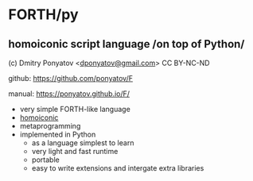 # FORTH/py
## homoiconic script language /on top of Python/

(c) Dmitry Ponyatov <<dponyatov@gmail.com>> CC BY-NC-ND

github: https://github.com/ponyatov/F

manual: https://ponyatov.github.io/F/

* very simple FORTH-like language
* [homoiconic](http://en.wikipedia.org/wiki/Homoiconicity)
* metaprogramming
* implemented in Python 
  * as a language simplest to learn
  * very light and fast runtime
  * portable
  * easy to write extensions and intergate extra libraries
